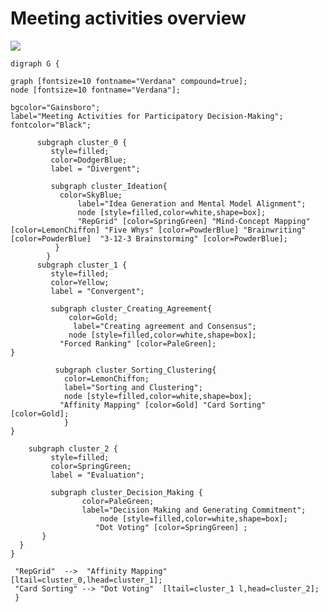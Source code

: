 # Meeting activities overview

<a href="https://raw.github.sydney.edu.au/crli/EDPC5022-2019/master/resources/images/activities-overview.png?token=AAAChz4FBAtmXWAvP4CGxKR776Q8P9veks5cockTwA%3D%3D" target="_blank"> <img src="https://raw.github.sydney.edu.au/crli/EDPC5022-2019/master/resources/images/activities-overview.png?token=AAAChz4FBAtmXWAvP4CGxKR776Q8P9veks5cockTwA%3D%3D"></img></a>

```
digraph G {

graph [fontsize=10 fontname="Verdana" compound=true];
node [fontsize=10 fontname="Verdana"];

bgcolor="Gainsboro";
label="Meeting Activities for Participatory Decision-Making";
fontcolor="Black";

      subgraph cluster_0 {
         style=filled;
         color=DodgerBlue;
         label = "Divergent";

         subgraph cluster_Ideation{
           color=SkyBlue;
               label="Idea Generation and Mental Model Alignment";
               node [style=filled,color=white,shape=box];
               "RepGrid" [color=SpringGreen] "Mind-Concept Mapping" [color=LemonChiffon] "Five Whys" [color=PowderBlue] "Brainwriting" [color=PowderBlue]  "3-12-3 Brainstorming" [color=PowderBlue];   
          }
        }
      subgraph cluster_1 {
         style=filled;
         color=Yellow;
         label = "Convergent";

         subgraph cluster_Creating_Agreement{
             color=Gold;
              label="Creating agreement and Consensus";
             node [style=filled,color=white,shape=box];
           "Forced Ranking" [color=PaleGreen];    
}

          subgraph cluster_Sorting_Clustering{
            color=LemonChiffon;
            label="Sorting and Clustering";
            node [style=filled,color=white,shape=box];
           "Affinity Mapping" [color=Gold] "Card Sorting" [color=Gold];
            }
}

    subgraph cluster_2 {
         style=filled;
         color=SpringGreen;
         label = "Evaluation";

         subgraph cluster_Decision_Making {
                color=PaleGreen;
                label="Decision Making and Generating Commitment";
                    node [style=filled,color=white,shape=box];
                   "Dot Voting" [color=SpringGreen] ;
       }
  }
}

 "RepGrid"  -->  "Affinity Mapping"  [ltail=cluster_0,lhead=cluster_1];
 "Card Sorting" --> "Dot Voting"  [ltail=cluster_1 l,head=cluster_2];
 }

 ```
